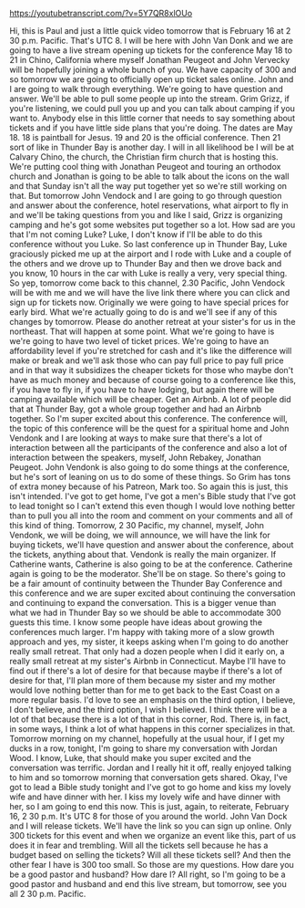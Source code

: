 https://youtubetranscript.com/?v=5Y7QR8xlOUo

 Hi, this is Paul and just a little quick video tomorrow that is February 16 at 2 30 p.m. Pacific. That's UTC 8. I will be here with John Van Donk and we are going to have a live stream opening up tickets for the conference May 18 to 21 in Chino, California where myself Jonathan Peugeot and John Vervecky will be hopefully joining a whole bunch of you. We have capacity of 300 and so tomorrow we are going to officially open up ticket sales online. John and I are going to walk through everything. We're going to have question and answer. We'll be able to pull some people up into the stream. Grim Grizz, if you're listening, we could pull you up and you can talk about camping if you want to. Anybody else in this little corner that needs to say something about tickets and if you have little side plans that you're doing. The dates are May 18. 18 is paintball for Jesus. 19 and 20 is the official conference. Then 21 sort of like in Thunder Bay is another day. I will in all likelihood be I will be at Calvary Chino, the church, the Christian firm church that is hosting this. We're putting cool thing with Jonathan Peugeot and touring an orthodox church and Jonathan is going to be able to talk about the icons on the wall and that Sunday isn't all the way put together yet so we're still working on that. But tomorrow John Vendock and I are going to go through question and answer about the conference, hotel reservations, what airport to fly in and we'll be taking questions from you and like I said, Grizz is organizing camping and he's got some websites put together so a lot. How sad are you that I'm not coming Luke? Luke, I don't know if I'll be able to do this conference without you Luke. So last conference up in Thunder Bay, Luke graciously picked me up at the airport and I rode with Luke and a couple of the others and we drove up to Thunder Bay and then we drove back and you know, 10 hours in the car with Luke is really a very, very special thing. So yep, tomorrow come back to this channel, 2.30 Pacific, John Vendock will be with me and we will have the live link there where you can click and sign up for tickets now. Originally we were going to have special prices for early bird. What we're actually going to do is and we'll see if any of this changes by tomorrow. Please do another retreat at your sister's for us in the northeast. That will happen at some point. What we're going to have is we're going to have two level of ticket prices. We're going to have an affordability level if you're stretched for cash and it's like the difference will make or break and we'll ask those who can pay full price to pay full price and in that way it subsidizes the cheaper tickets for those who maybe don't have as much money and because of course going to a conference like this, if you have to fly in, if you have to have lodging, but again there will be camping available which will be cheaper. Get an Airbnb. A lot of people did that at Thunder Bay, got a whole group together and had an Airbnb together. So I'm super excited about this conference. The conference will, the topic of this conference will be the quest for a spiritual home and John Vendonk and I are looking at ways to make sure that there's a lot of interaction between all the participants of the conference and also a lot of interaction between the speakers, myself, John Rebakey, Jonathan Peugeot. John Vendonk is also going to do some things at the conference, but he's sort of leaning on us to do some of these things. So Grim has tons of extra money because of his Patreon, Mark too. So again this is just, this isn't intended. I've got to get home, I've got a men's Bible study that I've got to lead tonight so I can't extend this even though I would love nothing better than to pull you all into the room and comment on your comments and all of this kind of thing. Tomorrow, 2 30 Pacific, my channel, myself, John Vendonk, we will be doing, we will announce, we will have the link for buying tickets, we'll have question and answer about the conference, about the tickets, anything about that. Vendonk is really the main organizer. If Catherine wants, Catherine is also going to be at the conference. Catherine again is going to be the moderator. She'll be on stage. So there's going to be a fair amount of continuity between the Thunder Bay Conference and this conference and we are super excited about continuing the conversation and continuing to expand the conversation. This is a bigger venue than what we had in Thunder Bay so we should be able to accommodate 300 guests this time. I know some people have ideas about growing the conferences much larger. I'm happy with taking more of a slow growth approach and yes, my sister, it keeps asking when I'm going to do another really small retreat. That only had a dozen people when I did it early on, a really small retreat at my sister's Airbnb in Connecticut. Maybe I'll have to find out if there's a lot of desire for that because maybe if there's a lot of desire for that, I'll plan more of them because my sister and my mother would love nothing better than for me to get back to the East Coast on a more regular basis. I'd love to see an emphasis on the third option, I believe, I don't believe, and the third option, I wish I believed. I think there will be a lot of that because there is a lot of that in this corner, Rod. There is, in fact, in some ways, I think a lot of what happens in this corner specializes in that. Tomorrow morning on my channel, hopefully at the usual hour, if I get my ducks in a row, tonight, I'm going to share my conversation with Jordan Wood. I know, Luke, that should make you super excited and the conversation was terrific. Jordan and I really hit it off, really enjoyed talking to him and so tomorrow morning that conversation gets shared. Okay, I've got to lead a Bible study tonight and I've got to go home and kiss my lovely wife and have dinner with her. I kiss my lovely wife and have dinner with her, so I am going to end this now. This is just, again, to reiterate, February 16, 2 30 p.m. It's UTC 8 for those of you around the world. John Van Dock and I will release tickets. We'll have the link so you can sign up online. Only 300 tickets for this event and when we organize an event like this, part of us does it in fear and trembling. Will all the tickets sell because he has a budget based on selling the tickets? Will all these tickets sell? And then the other fear I have is 300 too small. So those are my questions. How dare you be a good pastor and husband? How dare I? All right, so I'm going to be a good pastor and husband and end this live stream, but tomorrow, see you all 2 30 p.m. Pacific.